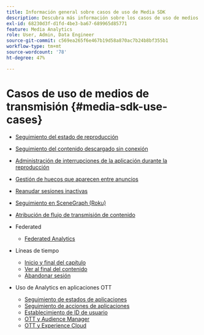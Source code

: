 ```yaml
---
title: Información general sobre casos de uso de Media SDK
description: Descubra más información sobre los casos de uso de medios de transmisión
exl-id: 68230d3f-d1fd-4be3-ba67-689965d85771
feature: Media Analytics
role: User, Admin, Data Engineer
source-git-commit: c569ea265f6e467b19d58a870ac7b24b8bf355b1
workflow-type: tm+mt
source-wordcount: '78'
ht-degree: 47%

---
```


# Casos de uso de medios de transmisión {#media-sdk-use-cases}

* [Seguimiento del estado de reproducción](/help/use-cases/player-state-tracking/player-state-overview.md)
* [Seguimiento del contenido descargado sin conexión](/help/use-cases/track-downloaded-content.md)
* [Administración de interrupciones de la aplicación durante la reproducción](/help/use-cases/cookbook/app-interrupts.md)
* [Gestión de huecos que aparecen entre anuncios](/help/use-cases/cookbook/fix-ad-play-ad.md)
* [Reanudar sesiones inactivas](/help/use-cases/cookbook/resuming-inactive.md)
* [Seguimiento en SceneGraph (Roku)](/help/use-cases/cookbook/sdk-track-scenegraph.md)
* [Atribución de flujo de transmisión de contenido](/help/use-cases/media-analytics-cookbook/media-dimensions.md)

* Federated
   * [Federated Analytics](/help/use-cases/federated-analytics.md)

* Líneas de tiempo
   * [Inicio y final del capítulo](/help/use-cases/timelines/chapter-start-end.md)
   * [Ver al final del contenido](/help/use-cases/timelines/view-to-end-of-content.md)
   * [Abandonar sesión](/help/use-cases/timelines/user-abandons-session.md)

* Uso de Analytics en aplicaciones OTT
   * [Seguimiento de estados de aplicaciones](/help/use-cases/analytics-with-ott/track-app-states.md)
   * [Seguimiento de acciones de aplicaciones](/help/use-cases/analytics-with-ott/track-app-actions.md)
   * [Establecimiento de ID de usuario](/help/use-cases/analytics-with-ott/set-user-ids.md)
   * [OTT y Audience Manager ](/help/use-cases/analytics-with-ott/ott-am.md)
   * [OTT y Experience Cloud ](/help/use-cases/analytics-with-ott/ott-experience-cloud.md)
